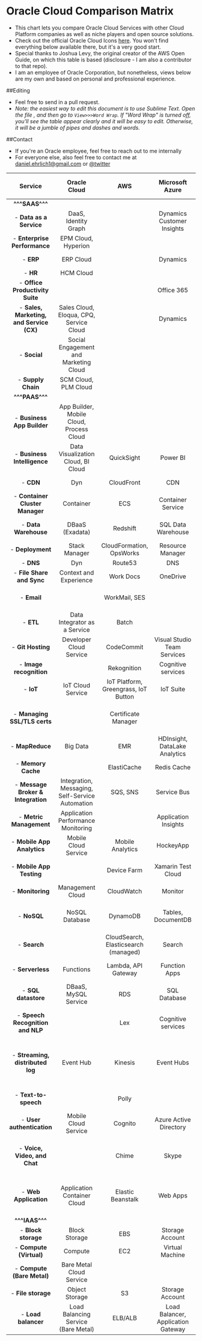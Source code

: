# Oracle Cloud Comparison Matrix

- This chart lets you compare Oracle Cloud Services with other Cloud Platform companies as well as niche players and open source solutions. 
- Check out the official Oracle Cloud Icons [here](https://github.com/danielehrlich/Oracle-Cloud-Official-Icons). You won't find everything below available there, but it's a very good start.
- Special thanks to Joshua Levy, the original creator of the AWS Open Guide, on which this table is based (disclosure - I am also a contributor to that repo).
- I am an employee of Oracle Corporation, but nonetheless, views below are my own and based on personal and professional experience.

##Editing 

- Feel free to send in a pull request. 
- *Note: the easiest way to edit this document is to use Sublime Text. Open the file , and then go to `View>>>Word Wrap`. If "Word Wrap" is turned off, you'll see the table appear clearly and it will be easy to edit. Otherwise, it will be a jumble of pipes and dashes and words.*

##Contact

- If you're an Oracle employee, feel free to reach out to me internally
- For everyone else, also feel free to contact me at [daniel.ehrlich1@gmail.com](mailto:daniel.ehrlich1@gmail.com) or [@twitter](https://twitter.com/danielehrlich1)


| Service                                     | Oracle Cloud                                   |  AWS                                   | Microsoft Azure                    | Google Cloud                           |   Other providers                          | Open source “build your own”                               |
|:-----------------------------------------:  |:--------------------------------------------:  |:--------------------------------------:|:----------------------------------:|:--------------------------------------:|:------------------------------------------:|:----------------------------------------------------------:|
| **^^^SAAS^^^**                              |                                                |                                        |                                    |                                        |                                            |                                                            |
|  - **Data as a Service**                    | DaaS, Identity Graph                           |                                        |   Dynamics Customer Insights                   | Analytics 360 Suite                       |                                            |                                                            |
|  - **Enterprise Performance**               | EPM Cloud, Hyperion                            |                                        |                                    |                                        |                                            |                                                            |
|  - **ERP**                                  | ERP Cloud                                      |                                        | Dynamics                           |                                        |  Infor, SAP, Workday                       |                                                            |
|  - **HR**                                   | HCM Cloud                                      |                                        |                                    |                                        |  Workday                                   |                                                            |
|  - **Office Productivity Suite**            |                                                |                                        | Office 365                         | Google Docs                            |                                            | bind                                                       |
|  - **Sales, Marketing, and Service (CX)**   | Sales Cloud, Eloqua, CPQ, Service Cloud        |                                        | Dynamics                           |                                        |  Salesforce                                |                                                            |
|  - **Social**                               | Social Engagement and Marketing Cloud          |                                        |                                    |                                        |  Sprinklr, Spredfast                       |                                                            |
|  - **Supply Chain**                         | SCM Cloud, PLM Cloud                           |                                        |                                    |                                        |  SAP                                       |                                                           
| **^^^PAAS^^^**                              |                                                |                                        |                                    |                                        |                                            |                                                            |
|  - **Business App Builder**                 | App Builder, Mobile Cloud, Process Cloud       |                                        |                                    |                                        |                                            |                                                            |
|  - **Business Intelligence**                | Data Visualization Cloud, BI Cloud             | QuickSight                             | Power BI                           | Data Studio 360                        | Tableau                                    |                                                            |
|  - **CDN**                                  | Dyn                                            | CloudFront                             | CDN                                | Cloud CDN                              |                                            | Apache Traffic Server                                      |
|  - **Container Cluster Manager**            | Container                                      | ECS                                    | Container Service                  | Container Engine, Kubernetes           |                                            | Kubernetes, Mesos, Aurora                                  |
|  - **Data Warehouse**                       | DBaaS (Exadata)                                | Redshift                               | SQL Data Warehouse                 | BigQuery                               | Oracle, IBM, SAP, HP, many others          | Greenplum                                                  |
|  - **Deployment**                           | Stack Manager                                  | CloudFormation, OpsWorks               | Resource Manager                   | Deployment Manager                     |                                            |                                                            |
|  - **DNS**                                  | Dyn                                            | Route53                                | DNS                                | DNS                                    |                                            | bind                                                       |
|  - **File Share and Sync**                  | Context and Experience                         | Work Docs                              | OneDrive                           | Google Drive                           | Box, Dropbox, Citrix                       |                                                            |
|  - **Email**                                |                                                | WorkMail, SES                            |                                    |                                        | Sendgrid, Mandrill, Postmark               |                                                            |
|  - **ETL**                                  | Data Integrator as a Service                   | Batch                                  |                                    | Dataflow                               |                                            |                                                            |
|  - **Git Hosting**                          | Developer Cloud Service                        | CodeCommit                             | Visual Studio Team Services        | Cloud Source Repositories              | GitHub, BitBucket                          | GitLab                                                     |
|  - **Image recognition**                    |                                                | Rekognition                            | Cognitive services                 | Vision API                             | IBM Watson, Clarifai                       |                                                            |
|  - **IoT**                                  |  IoT Cloud Service                    | IoT Platform, Greengrass, IoT Button           | IoT Suite                       |                                       | Watson IoT Platform, Clarifai                       |                                                            |
|  - **Managing SSL/TLS certs**               |                                                | Certificate Manager                    |                                    |                                        | Let's Encrypt, Comodo, Symantec, GlobalSign|                                                            |
|  - **MapReduce**                            | Big Data                                       | EMR                                    | HDInsight, DataLake Analytics      | Dataproc                               | Qubole                                     | Hadoop                                                     |
|  - **Memory Cache**                         |                                                | ElastiCache                            | Redis Cache                        | App Engine Memcache                    |                                            | Memcached, Redis                                           |
|  - **Message Broker & Integration**         | Integration, Messaging, Self-Service Automation| SQS, SNS                               | Service Bus                        | Pub/Sub                                | Mulesoft, Boomi, Zapier                    | JMS, RabbitMQ, Kafka, 0MQ                                       |
|  - **Metric Management**                    | Application Performance Monitoring             |                                        | Application Insights               |                                        |                                            | Graphite, InfluxDB, Prometheus                             |
|  - **Mobile App Analytics**                 | Mobile Cloud Service                           | Mobile Analytics                       | HockeyApp                          | Firebase Analytics                     |Mixpanel                                    |                                                            |
|  - **Mobile App Testing**                   |                                                | Device Farm                            | Xamarin Test Cloud                 | Firebase Test Lab                      |BrowserStack, Sauce Labs, Testdroid         |                                                            |
|  - **Monitoring**                           | Management Cloud                               | CloudWatch                             | Monitor                            | Monitoring                             |                                            | Prometheus(?)                                              |
|  - **NoSQL**                                | NoSQL Database                                 | DynamoDB                               | Tables, DocumentDB                 | Cloud Datastore, Bigtable              |                                            | Cassandra, CouchDB, RethinkDB, Redis                       |
|  - **Search**                               |                                                | CloudSearch, Elasticsearch (managed)   | Search                             |                                        |Algolia, QBox                               | Elasticsearch, Solr                                        |
|  - **Serverless**                           | Functions                                      | Lambda, API Gateway                    | Function Apps                      | Functions                              |PubNub Blocks, Auth0 Webtask                | Kong, Tyk                                                  |
|  - **SQL datastore**                        | DBaaS, MySQL Service                           | RDS                                    | SQL Database                       | Cloud SQL                              |                                            | MySQL, PostgreSQL                                          |
|  - **Speech Recognition and NLP**           |                                                | Lex                                    | Cognitive services                 | Cloud Speech API, Natural Language API |AYLIEN Text Analysis API, Ambiverse         | Stanford's Core NLP Suite, Apache OpenNLP                  |
|  - **Streaming, distributed log**           | Event Hub                                      | Kinesis                                | Event Hubs                         | Dataflow                               |                                            | Kafka Streams, Apex, Flink, Spark Streaming, Storm         |
|  - **Text-to-speech**                       |                                                | Polly                                  |                                    |                                        |Nuance, Vocalware, IBM Watson               | Mimic, eSpeak, MaryTTS                                     |
|  - **User authentication**                  | Mobile Cloud Service                           | Cognito                                | Azure Active Directory             | Firebase Authentication                |                                            | oauth.io                                                   |
|  - **Voice, Video, and Chat**               |                                                | Chime                                  | Skype                              | Hangouts                               | Slack, Zoom, WebEx                         | Meteor, AppScale, Cloud Foundry, Convox                    |
|  - **Web Application**                      | Application Container Cloud                    | Elastic Beanstalk                      | Web Apps                           | App Engine                             |Heroku, AppFog, OpenShift                   | Meteor, AppScale, Cloud Foundry, Convox                    |
| **^^^IAAS^^^**                              |                                                |                                        |                                    |                                        |                                            |                                                            |
|  - **Block storage**                        | Block Storage                                  | EBS                                    | Storage Account                    | Persistent Disk                        | DigitalOcean Volumes                       | NFS                                                        |
|  - **Compute (Virtual)**                    | Compute                                        | EC2                                    | Virtual Machine                    | Compute Engine (GCE)                   | DigitalOcean                               | OpenStack                                                  |
|  - **Compute (Bare Metal)**                 | Bare Metal Cloud Service                       |                                        |                                    |                                        |                                            | NFS                                                        |
|  - **File storage**                         | Object Storage                                 | S3                                     | Storage Account                    | Cloud Storage                          |                                            | Swift, HDFS                                                |
|  - **Load balancer**                        | Load Balancing Service (Bare Metal)                           | ELB/ALB                                | Load Balancer, Application Gateway | Load Balancing                         |                                            | nginx, HAProxy, Apache Traffic Server                      |
    
